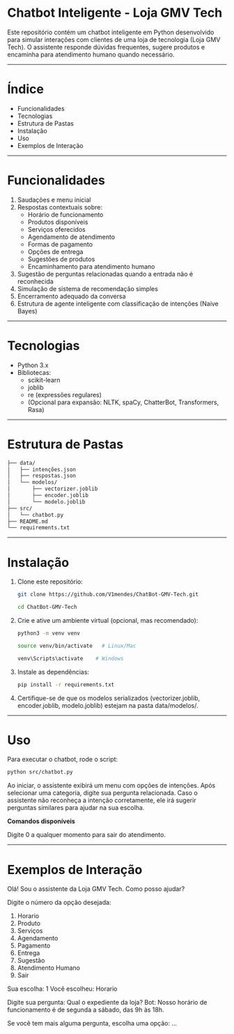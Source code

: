 # **Chatbot Inteligente - Loja GMV Tech**

Este repositório contém um chatbot inteligente em Python desenvolvido para simular interações com clientes de uma loja de tecnologia (Loja GMV Tech). O assistente responde dúvidas frequentes, sugere produtos e encaminha para atendimento humano quando necessário.
_______________________________________________________________________________
# **Índice**

- Funcionalidades
- Tecnologias
- Estrutura de Pastas
- Instalação
- Uso
- Exemplos de Interação
_______________________________________________________________________________
# **Funcionalidades**

1. Saudações e menu inicial
2. Respostas contextuais sobre:
   - Horário de funcionamento
   - Produtos disponíveis
   - Serviços oferecidos
   - Agendamento de atendimento
   - Formas de pagamento
   - Opções de entrega
   - Sugestões de produtos
   - Encaminhamento para atendimento humano
3. Sugestão de perguntas relacionadas quando a entrada não é reconhecida
4. Simulação de sistema de recomendação simples
5. Encerramento adequado da conversa
6. Estrutura de agente inteligente com classificação de intenções (Naive Bayes)
_______________________________________________________________________________
# **Tecnologias**

- Python 3.x
- Bibliotecas:
  - scikit-learn
  - joblib
  - re (expressões regulares)
  - (Opcional para expansão: NLTK, spaCy, ChatterBot, Transformers, Rasa)
_______________________________________________________________________________
#  **Estrutura de Pastas**
```bash
├── data/
│   ├── intenções.json           
│   ├── respostas.json           
│   └── modelos/                 
│       ├── vectorizer.joblib
│       ├── encoder.joblib
│       └── modelo.joblib
├── src/
│   └── chatbot.py               
├── README.md                    
└── requirements.txt
```           
______________________________________________________________________________
# **Instalação**

1. Clone este repositório:

    ```bash
   git clone https://github.com/V1mendes/ChatBot-GMV-Tech.git
    ```
    ```bash
    cd ChatBot-GMV-Tech
    ``` 

3. Crie e ative um ambiente virtual (opcional, mas recomendado):

    ```bash
    python3 -m venv venv
    ``` 
    ```bash
    source venv/bin/activate   # Linux/Mac
    ``` 
    ```bash
    venv\Scripts\activate    # Windows
    ```

4. Instale as dependências:

    ```bash
    pip install -r requirements.txt
    ```

5. Certifique-se de que os modelos serializados (vectorizer.joblib, encoder.joblib, modelo.joblib) estejam na pasta data/modelos/.
_____________________________________________________________________________
# **Uso**

Para executar o chatbot, rode o script:

```bash
python src/chatbot.py
```

Ao iniciar, o assistente exibirá um menu com opções de intenções. Após selecionar uma categoria, digite sua pergunta relacionada. Caso o assistente não reconheça a intenção corretamente, ele irá sugerir perguntas similares para ajudar na sua escolha.

**Comandos disponíveis**

Digite 0 a qualquer momento para sair do atendimento.
____________________________________________________________________________
# **Exemplos de Interação**

Olá! Sou o assistente da Loja GMV Tech. Como posso ajudar?

Digite o número da opção desejada:
1. Horario
2. Produto
3. Serviços
4. Agendamento
5. Pagamento
6. Entrega
7. Sugestão
8. Atendimento Humano
0. Sair

Sua escolha: 1
Você escolheu: Horario

Digite sua pergunta: Qual o expediente da loja?
Bot: Nosso horário de funcionamento é de segunda a sábado, das 9h às 18h.

Se você tem mais alguma pergunta, escolha uma opção:
...
